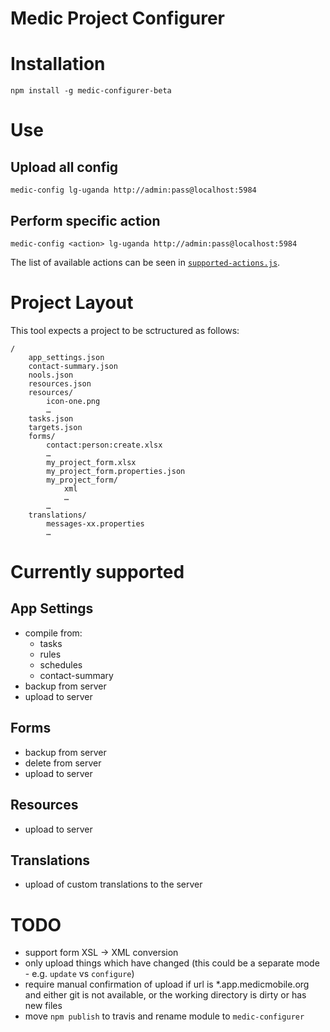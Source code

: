 Medic Project Configurer
========================


# Installation

	npm install -g medic-configurer-beta


# Use

## Upload all config

	medic-config lg-uganda http://admin:pass@localhost:5984

## Perform specific action

	medic-config <action> lg-uganda http://admin:pass@localhost:5984

The list of available actions can be seen in [`supported-actions.js`](https://github.com/alxndrsn/medic-configurer/blob/master/src/cli/supported-actions.js).

# Project Layout

This tool expects a project to be sctructured as follows:

	/
		app_settings.json
		contact-summary.json
		nools.json
		resources.json
		resources/
			icon-one.png
			…
		tasks.json
		targets.json
		forms/
			contact:person:create.xlsx
			…
			my_project_form.xlsx
			my_project_form.properties.json
			my_project_form/
				xml
				…
			…
		translations/
			messages-xx.properties
			…


# Currently supported

## App Settings

* compile from:
  - tasks
  - rules
  - schedules
  - contact-summary
* backup from server
* upload to server

## Forms

* backup from server
* delete from server
* upload to server

## Resources

* upload to server

## Translations

* upload of custom translations to the server

# TODO

* support form XSL -> XML conversion
* only upload things which have changed (this could be a separate mode - e.g. `update` vs `configure`)
* require manual confirmation of upload if url is *.app.medicmobile.org and either git is not available, or the working directory is dirty or has new files
* move `npm publish` to travis and rename module to `medic-configurer`
